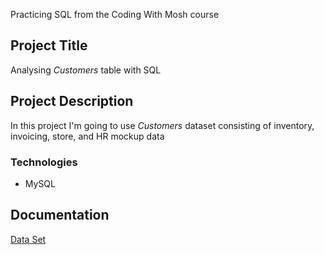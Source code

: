 Practicing SQL from the Coding With Mosh course

## Project Title
Analysing <i>Customers</i> table with SQL

## Project Description
In this project I'm going to use <i>Customers</i> dataset consisting of inventory, invoicing, store, and HR mockup data

### Technologies
- MySQL

## Documentation
[Data Set](https://github.com/MartinaDohnal/Various_Projects/blob/main/SQL/create-databases.sql)
